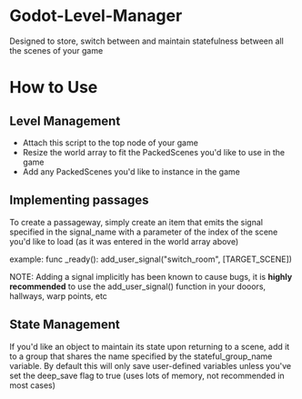 # Godot-Level-Manager
Designed to store, switch between and maintain statefulness between all the scenes of your game

# How to Use

## Level Management
 * Attach this script to the top node of your game
 * Resize the world array to fit the PackedScenes you'd like to use in the game
 * Add any PackedScenes you'd like to instance in the game

## Implementing passages
To create a passageway, simply create an item that emits the signal specified in the signal_name with a parameter of the index of the scene you'd like to load (as it was entered in the world array above)

example:
    func _ready():
	      add_user_signal("switch_room", [TARGET_SCENE])

NOTE: Adding a signal implicitly has been known to cause bugs, it is **highly recommended** to use the add_user_signal() function in your dooors, hallways, warp points, etc

## State Management
If you'd like an object to maintain its state upon returning to a scene, add it to a group that shares the name specified by the stateful_group_name variable. By default this will only save user-defined variables unless you've set the deep_save flag to true (uses lots of memory, not recommended in most cases)


